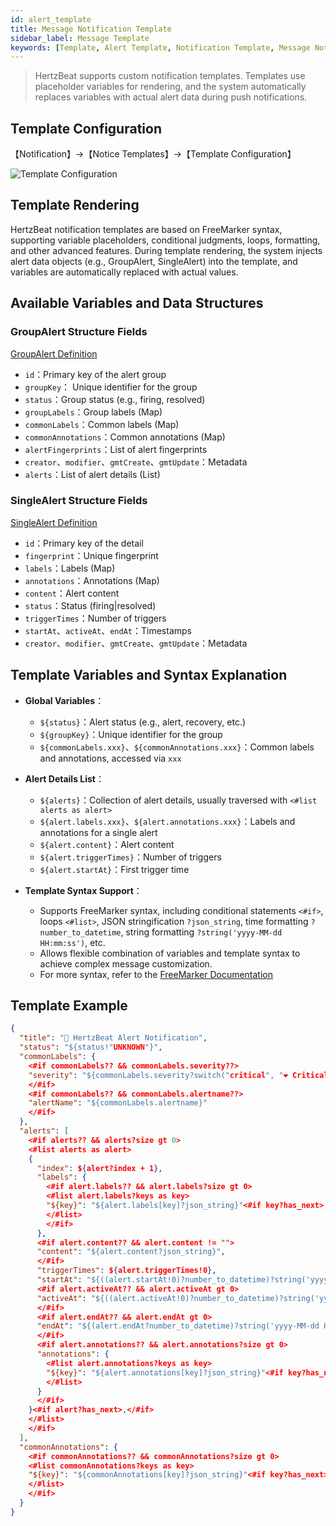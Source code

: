 ```yaml
---
id: alert_template
title: Message Notification Template
sidebar_label: Message Template
keywords: [Template, Alert Template, Notification Template, Message Notification, Alert Webhook Callback Notification]
---
```


> HertzBeat supports custom notification templates. Templates use placeholder variables for rendering, and the system automatically replaces variables with actual alert data during push notifications.

## Template Configuration

【Notification】->【Notice Templates】->【Template Configuration】

![Template Configuration](/img/docs/help/alert-template-1-en.png)

## Template Rendering

HertzBeat notification templates are based on FreeMarker syntax, supporting variable placeholders, conditional judgments, loops, formatting, and other advanced features. During template rendering, the system injects alert data objects (e.g., GroupAlert, SingleAlert) into the template, and variables are automatically replaced with actual values.

## Available Variables and Data Structures

### GroupAlert Structure Fields

[GroupAlert Definition](https://github.com/apache/hertzbeat/blob/master/hertzbeat-common/src/main/java/org/apache/hertzbeat/common/entity/alerter/GroupAlert.java)

- `id`：Primary key of the alert group
- `groupKey`： Unique identifier for the group
- `status`：Group status (e.g., firing, resolved)
- `groupLabels`：Group labels (Map)
- `commonLabels`：Common labels (Map)
- `commonAnnotations`：Common annotations (Map)
- `alertFingerprints`：List of alert fingerprints
- `creator`、`modifier`、`gmtCreate`、`gmtUpdate`：Metadata
- `alerts`：List of alert details (List<SingleAlert>)

### SingleAlert Structure Fields

[SingleAlert Definition](https://github.com/apache/hertzbeat/blob/master/hertzbeat-common/src/main/java/org/apache/hertzbeat/common/entity/alerter/SingleAlert.java)

- `id`：Primary key of the detail
- `fingerprint`：Unique fingerprint
- `labels`：Labels (Map)
- `annotations`：Annotations (Map)
- `content`：Alert content
- `status`：Status (firing|resolved)
- `triggerTimes`：Number of triggers
- `startAt`、`activeAt`、`endAt`：Timestamps
- `creator`、`modifier`、`gmtCreate`、`gmtUpdate`：Metadata

## Template Variables and Syntax Explanation

- **Global Variables**：
  - `${status}`：Alert status (e.g., alert, recovery, etc.)
  - `${groupKey}`：Unique identifier for the group
  - `${commonLabels.xxx}`、`${commonAnnotations.xxx}`：Common labels and annotations, accessed via `xxx`

- **Alert Details List**：
  - `${alerts}`：Collection of alert details, usually traversed with `<#list alerts as alert>`
  - `${alert.labels.xxx}`、`${alert.annotations.xxx}`：Labels and annotations for a single alert
  - `${alert.content}`：Alert content
  - `${alert.triggerTimes}`：Number of triggers
  - `${alert.startAt}`：First trigger time

- **Template Syntax Support**：
  - Supports FreeMarker syntax, including conditional statements `<#if>`, loops `<#list>`, JSON stringification `?json_string`, time formatting `?number_to_datetime`, string formatting `?string('yyyy-MM-dd HH:mm:ss')`, etc.
  - Allows flexible combination of variables and template syntax to achieve complex message customization.
  - For more syntax, refer to the [FreeMarker Documentation](https://freemarker.apache.org/)

## Template Example

```json
{
  "title": "🔔 HertzBeat Alert Notification",
  "status": "${status!"UNKNOWN"}",
  "commonLabels": {
    <#if commonLabels?? && commonLabels.severity??>
    "severity": "${commonLabels.severity?switch("critical", "❤️ Critical", "warning", "💛 Warning", "info", "💚 Info", "Unknown")}"<#if commonLabels.alertname??>,</#if>
    </#if>
    <#if commonLabels?? && commonLabels.alertname??>
    "alertName": "${commonLabels.alertname}"
    </#if>
  },
  "alerts": [
    <#if alerts?? && alerts?size gt 0>
    <#list alerts as alert>
    {
      "index": ${alert?index + 1},
      "labels": {
        <#if alert.labels?? && alert.labels?size gt 0>
        <#list alert.labels?keys as key>
        "${key}": "${alert.labels[key]?json_string}"<#if key?has_next>,</#if>
        </#list>
        </#if>
      },
      <#if alert.content?? && alert.content != "">
      "content": "${alert.content?json_string}",
      </#if>
      "triggerTimes": ${alert.triggerTimes!0},
      "startAt": "${((alert.startAt!0)?number_to_datetime)?string('yyyy-MM-dd HH:mm:ss')}",
      <#if alert.activeAt?? && alert.activeAt gt 0>
      "activeAt": "${((alert.activeAt!0)?number_to_datetime)?string('yyyy-MM-dd HH:mm:ss')}",
      </#if>
      <#if alert.endAt?? && alert.endAt gt 0>
      "endAt": "${(alert.endAt?number_to_datetime)?string('yyyy-MM-dd HH:mm:ss')}"<#if alert.annotations?? && alert.annotations?size gt 0>,</#if>
      </#if>
      <#if alert.annotations?? && alert.annotations?size gt 0>
      "annotations": {
        <#list alert.annotations?keys as key>
        "${key}": "${alert.annotations[key]?json_string}"<#if key?has_next>,</#if>
        </#list>
      }
      </#if>
    }<#if alert?has_next>,</#if>
    </#list>
    </#if>
  ],
  "commonAnnotations": {
    <#if commonAnnotations?? && commonAnnotations?size gt 0>
    <#list commonAnnotations?keys as key>
    "${key}": "${commonAnnotations[key]?json_string}"<#if key?has_next>,</#if>
    </#list>
    </#if>
  }
}
